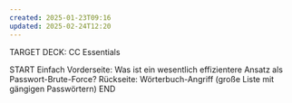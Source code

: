 ```yaml
---
created: 2025-01-23T09:16
updated: 2025-02-24T12:20
---
```

TARGET DECK: CC Essentials

START
Einfach
Vorderseite: Was ist ein wesentlich effizientere Ansatz als Passwort-Brute-Force?
Rückseite: Wörterbuch-Angriff (große Liste mit gängigen Passwörtern)
END